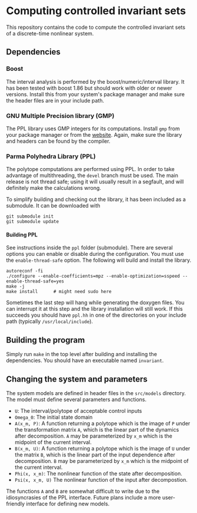 # Computing controlled invariant sets
This repository contains the code to compute the controlled invariant
sets of a discrete-time nonlinear system.

## Dependencies
### Boost
The interval analysis is performed by the boost/numeric/interval
library. It has been tested with boost 1.86 but should work with older
or newer versions. Install this from your system's package manager and
make sure the header files are in your include path.

### GNU Multiple Precision library (GMP)
The PPL library uses GMP integers for its computations. Install `gmp`
from your package manager or from the [website](gmplib.org). Again,
make sure the library and headers can be found by the compiler.

### Parma Polyhedra Library (PPL)
The polytope computations are performed using PPL. In order to take
advantage of multithreading, the `devel` branch must be used. The main
release is not thread safe; using it will usually result in a
segfault, and will definitely make the calculations wrong.

To simplify building and checking out the library, it has been
included as a submodule. It can be downloaded with

``` shell
git submodule init
git submodule update
```

#### Building PPL
See instructions inside the `ppl` folder (submodule). There are
several options you can enable or disable during the
configuration. You must use the `enable-thread-safe` option.
The following will build and install the library.

```shell
autoreconf -fi
./configure --enable-coefficients=mpz --enable-optimization=sspeed --enable-thread-safe=yes
make -j
make install      # might need sudo here
```

Sometimes the last step will hang while generating the doxygen
files. You can interrupt it at this step and the library installation
will still work.  If this succeeds you should have `ppl.hh` in one of
the directories on your include path (typically `/usr/local/include`).

## Building the program
Simply run `make` in the top level after building and installing the
dependencies. You should have an executable named `invariant`.

## Changing the system and parameters
The system models are defined in header files in the `src/models`
directory. The model must define several parameters and functions.

- `U`: The interval/polytope of acceptable control inputs
- `Omega_0`: The initial state domain
- `A(x_m, P)`: A function returning a polytope which is the image of
  `P` under the transformation matrix `A`, which is the linear part of
  the dynamics after decomposition. `A` may be parameterized
  by `x_m` which is the midpoint of the current interval.
- `B(x_m, U)`: A function returning a polytope which is the image of
  `U` under the matrix `B`, which is the linear part of the input
  dependence after decomposition. `B` may be parameterized by `x_m`
  which is the midpoint of the current interval.
- `Phi(x, x_m)`: The nonlinear function of the state after decomposition.
- `Psi(x, x_m, U)` The nonlinear function of the input after decompostion.

The functions `A` and `B` are somewhat difficult to write due to the
idiosyncrasies of the PPL interface. Future plans include a more
user-friendly interface for defining new models.
